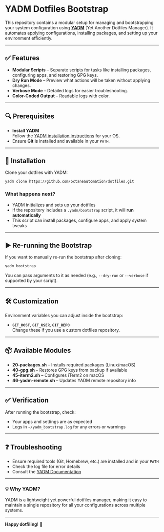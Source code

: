 # YADM Dotfiles Bootstrap

This repository contains a modular setup for managing and bootstrapping your system configuration using **[YADM](https://yadm.io/)** (Yet Another Dotfiles Manager). It automates applying configurations, installing packages, and setting up your environment efficiently.

---

## ✅ Features

- **Modular Scripts** – Separate scripts for tasks like installing packages, configuring apps, and restoring GPG keys.
- **Dry Run Mode** – Preview what actions will be taken without applying changes.
- **Verbose Mode** – Detailed logs for easier troubleshooting.
- **Color-Coded Output** – Readable logs with color.

---

## 🔍 Prerequisites

- **Install YADM**  
  Follow the [YADM installation instructions](https://yadm.io/docs/install) for your OS.
- Ensure **Git** is installed and available in your `PATH`.

---

## 🚀 Installation

Clone your dotfiles with YADM:

```bash
yadm clone https://github.com/octaneautomation/dotfiles.git
```

### What happens next?

- YADM initializes and sets up your dotfiles
- If the repository includes a `.yadm/bootstrap` script, it will **run automatically**
- This script can install packages, configure apps, and apply system tweaks

---

## ▶ Re-running the Bootstrap

If you want to manually re-run the bootstrap after cloning:

```bash
yadm bootstrap
```

You can pass arguments to it as needed (e.g., `--dry-run` or `--verbose` if supported by your script).

---

## 🛠 Customization

Environment variables you can adjust inside the bootstrap:

- **`GIT_HOST`**, **`GIT_USER`**, **`GIT_REPO`**  
  Change these if you use a custom dotfiles repository.

---

## 📦 Available Modules

- **20-packages.sh** – Installs required packages (Linux/macOS)
- **40-gpg.sh** – Restores GPG keys from backup if available
- **45-iterm2.sh** – Configures iTerm2 on macOS
- **46-yadm-remote.sh** – Updates YADM remote repository info

---

## ✅ Verification

After running the bootstrap, check:

- Your apps and settings are as expected
- Logs in `~/yadm_bootstrap.log` for any errors or warnings

---

## ❓ Troubleshooting

- Ensure required tools (Git, Homebrew, etc.) are installed and in your `PATH`
- Check the log file for error details
- Consult the [YADM Documentation](https://yadm.io/docs)

---

### 💡 Why YADM?

YADM is a lightweight yet powerful dotfiles manager, making it easy to maintain a single repository for all your configurations across multiple systems.

---

**Happy dotfiling!** 🎉

